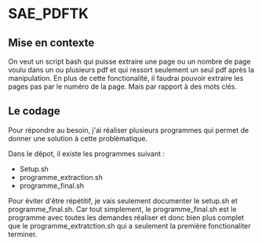 # SAE_PDFTK

## Mise en contexte

On veut un script bash qui puisse extraire une page ou un nombre de page voulu dans un ou plusieurs pdf et qui ressort seulement un seul pdf après la manipulation. 
En plus de cette fonctionalité, il faudrai pouvoir extraire les pages pas par le numéro de la page. Mais par rapport à des mots clés. 

## Le codage

Pour répondre au besoin, j'ai réaliser plusieurs programmes qui permet de donner une solution à cette problèmatique. 

Dans le dêpot, il existe les programmes suivant :

- Setup.sh
- programme_extraction.sh
- programme_final.sh

Pour éviter d'être répétitif, je vais seulement documenter le setup.sh et programme_final.sh. Car tout simplement, le programme_final.sh est le programme avec toutes les demandes réaliser et donc bien plus complet que le  programme_extratction.sh qui a seulement la première fonctionaliter terminer. 


